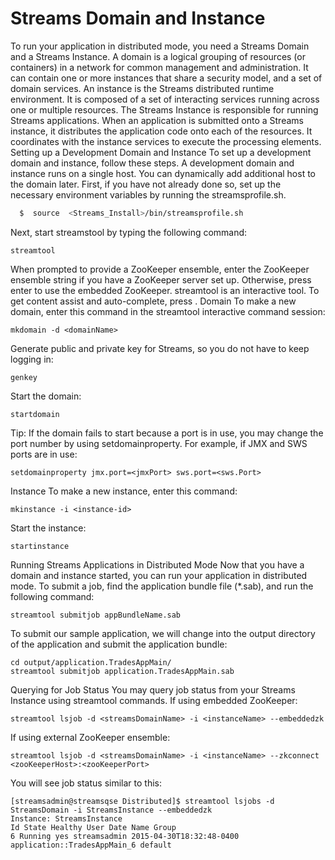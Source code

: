 # Streams Domain and Instance
To run your application in distributed mode, you need a Streams Domain and a Streams Instance. A domain is a logical grouping of resources (or containers) in a network for common management and administration. It can contain one or more instances that share a security model, and a set of domain services. An instance is the Streams distributed runtime environment. It is composed of a set of interacting services running across one or multiple resources. The Streams Instance is responsible for running Streams applications. When an application is submitted onto a Streams instance, it distributes the application code onto each of the resources. It coordinates with the instance services to execute the processing elements.
Setting up a Development Domain and Instance
To set up a development domain and instance, follow these steps. A development domain and instance runs on a single host. You can dynamically add additional host to the domain later. First, if you have not already done so, set up the necessary environment variables by running the streamsprofile.sh.
``` bash
  $  source  <Streams_Install>/bin/streamsprofile.sh
```	

Next, start streamstool by typing the following command:

    streamtool
	

When prompted to provide a ZooKeeper ensemble, enter the ZooKeeper ensemble string if you have a ZooKeeper server set up. Otherwise, press enter to use the embedded ZooKeeper. streamtool is an interactive tool. To get content assist and auto-complete, press <Tab>.
Domain
To make a new domain, enter this command in the streamtool interactive command session:

    mkdomain -d <domainName>
	

Generate public and private key for Streams, so you do not have to keep logging in:

    genkey
	

Start the domain:

    startdomain
	

Tip: If the domain fails to start because a port is in use, you may change the port number by using setdomainproperty. For example, if JMX and SWS ports are in use:

    setdomainproperty jmx.port=<jmxPort> sws.port=<sws.Port>
	

Instance
To make a new instance, enter this command:

    mkinstance -i <instance-id>
	

Start the instance:

    startinstance
	

Running Streams Applications in Distributed Mode
Now that you have a domain and instance started, you can run your application in distributed mode. To submit a job, find the application bundle file (*.sab), and run the following command:

    streamtool submitjob appBundleName.sab
	

To submit our sample application, we will change into the output directory of the application and submit the application bundle:

    cd output/application.TradesAppMain/
    streamtool submitjob application.TradesAppMain.sab
	

Querying for Job Status
You may query job status from your Streams Instance using streamtool commands. If using embedded ZooKeeper:

    streamtool lsjob -d <streamsDomainName> -i <instanceName> --embeddedzk
	

If using external ZooKeeper ensemble:

    streamtool lsjob -d <streamsDomainName> -i <instanceName> --zkconnect <zooKeeperHost>:<zooKeeperPort>
	

You will see job status similar to this:

    [streamsadmin@streamsqse Distributed]$ streamtool lsjobs -d StreamsDomain -i StreamsInstance --embeddedzk
    Instance: StreamsInstance
    Id State Healthy User Date Name Group
    6 Running yes streamsadmin 2015-04-30T18:32:48-0400 application::TradesAppMain_6 default
	
